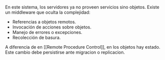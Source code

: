 En este sistema, los servidores ya no proveen servicios sino objetos. Existe un middleware que oculta la complejidad:

- Referencias a objetos remotos.
- Invocación de acciones sobre objetos.
- Manejo de errores o excepciones.
- Recolección de basura.

A diferencia de en [[Remote Procedure Control]], en los objetos hay estado. Este cambio debe persistirse ante migracion o replicacion.
